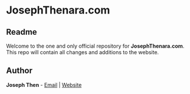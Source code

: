 # JosephThenara.com
## Readme
Welcome to the one and only official repository for **JosephThenara.com**. \
This repo will contain all changes and additions to the website.

## Author
**Joseph Then** - [Email](mailto:josephthen3320@outlook.com) | [Website](http://josephthenara.com/)
